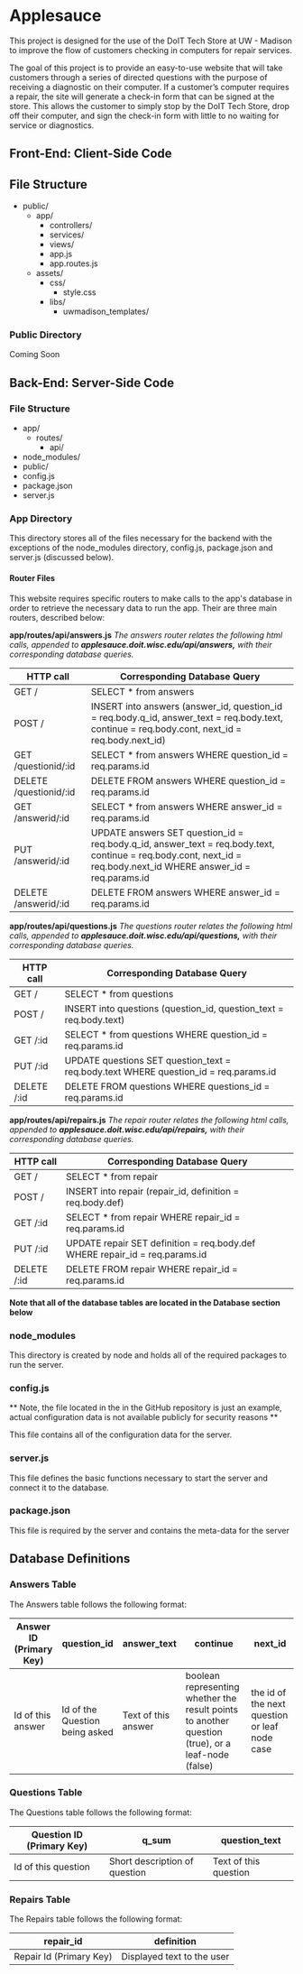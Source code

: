 # Applesauce

This project is designed for the use of the DoIT Tech Store at UW - Madison to
improve the flow of customers checking in computers for repair services.

The goal of this project is to provide an easy-to-use website that will take customers through a series of directed questions with the purpose of receiving a diagnostic on their computer. If a customer’s computer requires a repair, the site will generate a check-in form that can be signed at the store. This allows the customer to simply stop by the DoIT Tech Store, drop off their computer, and sign the check-in form with little to no waiting for service or diagnostics.

## Front-End: Client-Side Code

## File Structure
* public/
  - app/
    * controllers/
    * services/
    * views/
    * app.js
    * app.routes.js
  - assets/
    * css/
      - style.css
    * libs/
	  - uwmadison_templates/

### Public Directory
Coming Soon

## Back-End: Server-Side Code

### File Structure
* app/
  - routes/
    * api/
* node_modules/
* public/
* config.js
* package.json
* server.js

### App Directory

This directory stores all of the files necessary for the backend with the
exceptions of the node_modules directory, config.js, package.json and
server.js (discussed below).

#### Router Files

This website requires specific routers to make calls to the app's database in
order to retrieve the necessary data to run the app. Their are three main routers, described below:

**app/routes/api/answers.js**
*The answers router relates the following html calls, appended to __**applesauce.doit.wisc.edu/api/answers**,__ with their corresponding database queries.*

| HTTP call | Corresponding Database Query |
| --- | --- |
| GET / | SELECT * from answers |
| POST / | INSERT into answers (answer_id, question_id = req.body.q_id, answer_text = req.body.text, continue = req.body.cont, next_id = req.body.next_id) |
| GET /questionid/:id | SELECT * from answers WHERE question_id = req.params.id |
| DELETE /questionid/:id | DELETE FROM answers WHERE question_id = req.params.id |
| GET /answerid/:id | SELECT * from answers WHERE answer_id = req.params.id |
| PUT /answerid/:id | UPDATE answers SET question_id = req.body.q_id, answer_text = req.body.text, continue = req.body.cont, next_id = req.body.next_id WHERE answer_id = req.params.id |
| DELETE /answerid/:id | DELETE FROM answers WHERE answer_id = req.params.id |

**app/routes/api/questions.js**
*The questions router relates the following html calls, appended to __**applesauce.doit.wisc.edu/api/questions**,__ with their corresponding database queries.*

| HTTP call | Corresponding Database Query |
| --- | --- |
| GET / | SELECT * from questions |
| POST / | INSERT into questions (question_id, question_text = req.body.text) |
| GET /:id | SELECT * from questions WHERE question_id = req.params.id |
| PUT /:id | UPDATE questions SET question_text = req.body.text WHERE question_id = req.params.id |
| DELETE /:id | DELETE FROM questions WHERE questions_id = req.params.id |


**app/routes/api/repairs.js**
*The repair router relates the following html calls, appended to __**applesauce.doit.wisc.edu/api/repairs**,__ with their corresponding database queries.*

| HTTP call | Corresponding Database Query |
| --- | --- |
| GET / | SELECT * from repair |
| POST / | INSERT into repair (repair_id, definition = req.body.def) |
| GET /:id | SELECT * from repair WHERE repair_id = req.params.id |
| PUT /:id | UPDATE repair SET definition = req.body.def WHERE repair_id = req.params.id |
| DELETE /:id | DELETE FROM repair WHERE repair_id = req.params.id |

__Note that all of the database tables are located in the Database section below__

### node_modules

This directory is created by node and holds all of the required packages to run the server.

### config.js

** Note, the file located in the in the GitHub repository is just an example, actual configuration data is not available publicly for security reasons **

This file contains all of the configuration data for the server.

### server.js

This file defines the basic functions necessary to start the server and connect it to the database.

### package.json

This file is required by the server and contains the meta-data for the server


## Database Definitions

### Answers Table
The Answers table follows the following format:

| Answer ID (Primary Key) | question_id | answer_text | continue | next_id |
| -- | --- | --- | --- | --- |
| Id of this answer | Id of the Question being asked | Text of this answer | boolean representing whether the result points to another question (true), or a leaf-node (false) | the id of the next question or leaf node case |

### Questions Table
The Questions table follows the following format:

| Question ID (Primary Key) | q_sum | question_text |
| -- | -- | -- |
| Id of this question | Short description of question | Text of this question |

### Repairs Table
The Repairs table follows the following format:

| repair_id | definition |
| -- | --- |
| Repair Id (Primary Key) | Displayed text to the user |
